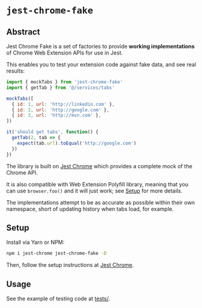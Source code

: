 # `jest-chrome-fake`


## Abstract

Jest Chrome Fake is a set of factories to provide **working implementations** of Chrome Web Extension APIs for use in Jest.

This enables you to test your extension code against fake data, and see real results:

```js
import { mockTabs } from 'jest-chrome-fake'
import { getTab } from '@/services/tabs'

mockTabs([
  { id: 1, url: 'http://linkedin.com' },
  { id: 2, url: 'http://google.com' },
  { id: 3, url: 'http://msn.com' },
])

it('should get tabs', function() {
  getTab(2, tab => {
    expect(tab.url).toEqual('http://google.com')
  })
})
```

The library is built on [Jest Chrome](https://github.com/extend-chrome/jest-chrome) which provides a complete mock of the Chrome API.

It is also compatible with Web Extension Polyfill library, meaning that you can use `browser.foo()` and it will just work; see [Setup](#setup) for more details.

The implementations attempt to be as accurate as possible within their own namespace, short of updating history when tabs load, for example.

## Setup

Install via Yarn or NPM:

```sh
npm i jest-chrome jest-chrome-fake -D
```

Then, follow the setup instructions at [Jest Chrome](https://github.com/extend-chrome/jest-chrome).

## Usage

See the example of testing code at  [tests/](tests/).

